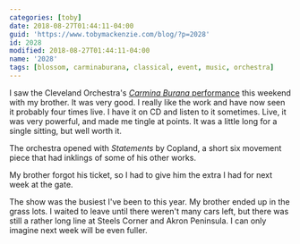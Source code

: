 ```yaml
---
categories: [toby]
date: 2018-08-27T01:44:11-04:00
guid: 'https://www.tobymackenzie.com/blog/?p=2028'
id: 2028
modified: 2018-08-27T01:44:11-04:00
name: '2028'
tags: [blossom, carminaburana, classical, event, music, orchestra]
---
```


I saw the Cleveland Orchestra's [*Carmina Burana* performance](http://www.clevelandorchestra.com/18-blossom--summer/18-blossom-festival---concerts/2018-08-25-carmina-burana/?performanceNumber=16609) this weekend with my brother.  It was very good.<!--more-->  I really like the work and have now seen it probably four times live.  I have it on CD and listen to it sometimes.  Live, it was very powerful, and made me tingle at points.  It was a little long for a single sitting, but well worth it.

The orchestra opened with *Statements* by Copland, a short six movement piece that had inklings of some of his other works.

My brother forgot his ticket, so I had to give him the extra I had for next week at the gate.

The show was the busiest I've been to this year.  My brother ended up in the grass lots.  I waited to leave until there weren't many cars left, but there was still a rather long line at Steels Corner and Akron Peninsula.  I can only imagine next week will be even fuller.
